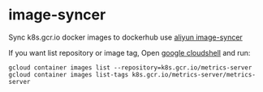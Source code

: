 # image-syncer

Sync k8s.gcr.io docker images to dockerhub use [aliyun image-syncer](https://github.com/AliyunContainerService/image-syncer)


If you want list repository or image tag, Open [google cloudshell](https://console.cloud.google.com/cloudshell) and run:

```
gcloud container images list --repository=k8s.gcr.io/metrics-server
gcloud container images list-tags k8s.gcr.io/metrics-server/metrics-server
```

